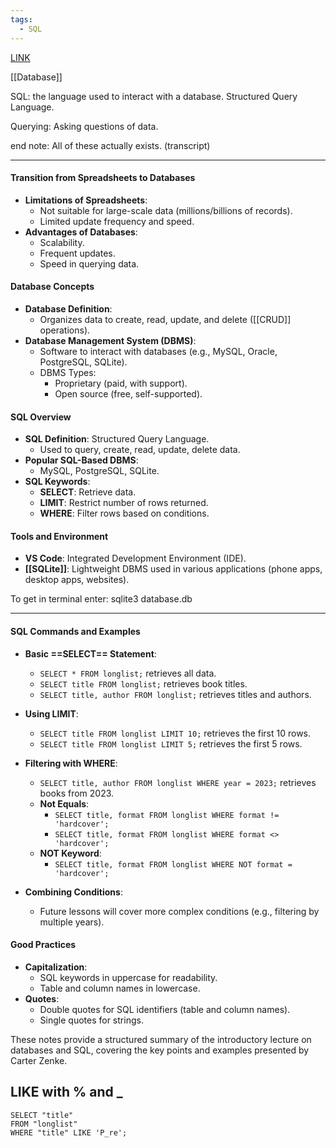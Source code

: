 ```yaml
---
tags:
  - SQL
---
```



[LINK](https://cs50.harvard.edu/sql/2024/weeks/0/)

[[Database]]

SQL: the language used to interact with a database. Structured Query Language.

Querying: Asking questions of data.

end note: All of these actually exists. (transcript)

--- 


#### Transition from Spreadsheets to Databases
- **Limitations of Spreadsheets**:
  - Not suitable for large-scale data (millions/billions of records).
  - Limited update frequency and speed.
- **Advantages of Databases**:
  - Scalability.
  - Frequent updates.
  - Speed in querying data.

#### Database Concepts
- **Database Definition**:
  - Organizes data to create, read, update, and delete ([[CRUD]] operations).
- **Database Management System (DBMS)**:
  - Software to interact with databases (e.g., MySQL, Oracle, PostgreSQL, SQLite).
  - DBMS Types:
    - Proprietary (paid, with support).
    - Open source (free, self-supported).

#### SQL Overview
- **SQL Definition**: Structured Query Language.
  - Used to query, create, read, update, delete data.
- **Popular SQL-Based DBMS**:
  - MySQL, PostgreSQL, SQLite.
- **SQL Keywords**:
  - **SELECT**: Retrieve data.
  - **LIMIT**: Restrict number of rows returned.
  - **WHERE**: Filter rows based on conditions.

#### Tools and Environment
- **VS Code**: Integrated Development Environment (IDE).
- **[[SQLite]]**: Lightweight DBMS used in various applications (phone apps, desktop apps, websites).

To get in terminal enter: sqlite3 database.db

---


#### SQL Commands and Examples
- **Basic ==SELECT== Statement**:
  - `SELECT * FROM longlist;` retrieves all data.
  - `SELECT title FROM longlist;` retrieves book titles.
  - `SELECT title, author FROM longlist;` retrieves titles and authors.

- **Using LIMIT**:
  - `SELECT title FROM longlist LIMIT 10;` retrieves the first 10 rows.
  - `SELECT title FROM longlist LIMIT 5;` retrieves the first 5 rows.

- **Filtering with WHERE**:
  - `SELECT title, author FROM longlist WHERE year = 2023;` retrieves books from 2023.
  - **Not Equals**:
    - `SELECT title, format FROM longlist WHERE format != 'hardcover';`
    - `SELECT title, format FROM longlist WHERE format <> 'hardcover';`
  - **NOT Keyword**:
    - `SELECT title, format FROM longlist WHERE NOT format = 'hardcover';`

- **Combining Conditions**:
  - Future lessons will cover more complex conditions (e.g., filtering by multiple years).

#### Good Practices
- **Capitalization**:
  - SQL keywords in uppercase for readability.
  - Table and column names in lowercase.
- **Quotes**:
  - Double quotes for SQL identifiers (table and column names).
  - Single quotes for strings.

These notes provide a structured summary of the introductory lecture on databases and SQL, covering the key points and examples presented by Carter Zenke.


## LIKE  with % and _

```
SELECT "title" 
FROM "longlist" 
WHERE "title" LIKE 'P_re';
```


